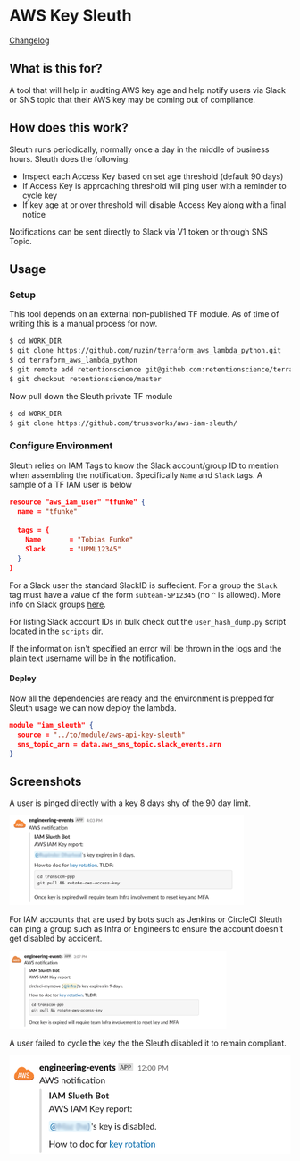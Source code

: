 # AWS Key Sleuth

[Changelog](./CHANGELOG.md)

## What is this for?

A tool that will help in auditing AWS key age and help notify users via Slack or SNS topic that their AWS key may be coming out of compliance.

## How does this work?

Sleuth runs periodically, normally once a day in the middle of business hours. Sleuth does the following:

- Inspect each Access Key based on set age threshold (default 90 days)
- If Access Key is approaching threshold will ping user with a reminder to cycle key
- If key age at or over threshold will disable Access Key along with a final notice

Notifications can be sent directly to Slack via V1 token or through SNS Topic.

## Usage

### Setup

This tool depends on an external non-published TF module. As of time of writing this is a manual process for now. 

```bash
$ cd WORK_DIR
$ git clone https://github.com/ruzin/terraform_aws_lambda_python.git
$ cd terraform_aws_lambda_python
$ git remote add retentionscience git@github.com:retentionscience/terraform_aws_lambda_python.git
$ git checkout retentionscience/master

```

Now pull down the Sleuth private TF module

```bash
$ cd WORK_DIR
$ git clone https://github.com/trussworks/aws-iam-sleuth/
```



### Configure Environment

Sleuth relies on IAM Tags to know the Slack account/group ID to mention when assembling the notification. Specifically `Name` and `Slack` tags. A sample of a TF IAM user is below

```json
resource "aws_iam_user" "tfunke" {
  name = "tfunke"

  tags = {
    Name       = "Tobias Funke"
    Slack      = "UPML12345"
  }
}
```

For a Slack user the standard SlackID is suffecient. For a group the `Slack` tag must have a value of the form `subteam-SP12345` (no `^` is allowed). More info on Slack groups [here](https://api.slack.com/reference/surfaces/formatting#mentioning-groups). 

For listing Slack account IDs in bulk check out the `user_hash_dump.py` script located in the `scripts` dir.

If the information isn't specified an error will be thrown in the logs and the plain text username will be in the notification.

#### Deploy

Now all the dependencies are ready and the environment is prepped for Sleuth usage we can now deploy the lambda.

```json
module "iam_sleuth" {
  source = "../to/module/aws-api-key-sleuth"
  sns_topic_arn = data.aws_sns_topic.slack_events.arn
}
```



## Screenshots

A user is pinged directly with a key 8 days shy of the 90 day limit. 

<img src="docs/media/readme/mention.png" style="zoom:41%;" />

For IAM accounts that are used by bots such as Jenkins or CircleCI Sleuth can ping a group such as Infra or Engineers to ensure the account doesn't get disabled by accident.

<img src="docs/media/readme/group.png" style="zoom:38%;" />

A user failed to cycle the key the the Sleuth disabled it to remain compliant.

<img src="docs/media/readme/disable.png" style="zoom:59%;" />




